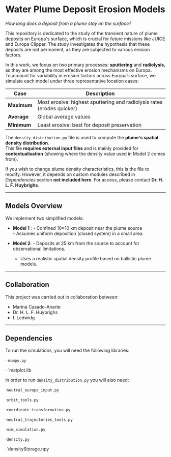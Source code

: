 # Water Plume Deposit Erosion Models 

*How long does a deposit from a plume stay on the surface?*

This repository is dedicated to the study of the transient nature of plume deposits on Europa's surface, which is crucial for future missions like JUICE and Europa Clipper. The study investigates the hypothesis that these deposits are not permanent, as they are subjected to various erosion factors.

In this work, we focus on two primary processes: **sputtering** and **radiolysis**, as they are among the most effective erosion mechanisms on Europa.  
To account for variability in erosion factors across Europa’s surface, we simulate each model under three representative location cases:

| Case         | Description                                                              
|--------------|-----------------------------------------------------------------------------------------|
| **Maximum**  | Most erosive: highest sputtering and radiolysis rates  (erodes quicker)                 | 
| **Average**  | Global average values                                                                   | 
| **Minimum**  | Least erosive: best for deposit preservation                                            |



The `density_distribution.py` file is used to compute the **plume's spatial density distribution**.  
This file **requires external input files** and is mainly provided for **contextualisation** (showing where the density value used in Model 2 comes from).

If you wish to change plume density characteristics, this is the file to modify. However, it depends on custom modules described in _Dependencies_ section  **not included here**. For access, please contact **Dr. H. L. F. Huybrighs**.


---
##  Models Overview

We implement two simplified models:

- **Model 1** :
      - Confined 10×10 km deposit near the plume source  
      - Assumes uniform deposition (closed system) in a small area.

- **Model 2**:
      - Deposits at 25 km from the source to account for observational limitations.
  - Uses a realistic spatial density profile based on ballistic plume models. 

---
## Collaboration

This project was carried out in collaboration between: 

- Marina Casado-Anarte
- Dr. H. L. F. Huybrighs
- I. Ledwidg 

---

## Dependencies

To run the simulations, you will need the following libraries:

· `numpy.py`

· `matplot.lib

In order to run `density_distribution.py` you will also need: 

·`neutral_europa_input.py`

·`orbit_tools.py`

·`coordinate_transformation.py`

·`neutral_trajectories_tools.py`

·`nim_simulation.py`

·`density.py`

·`densityStorage.npy






